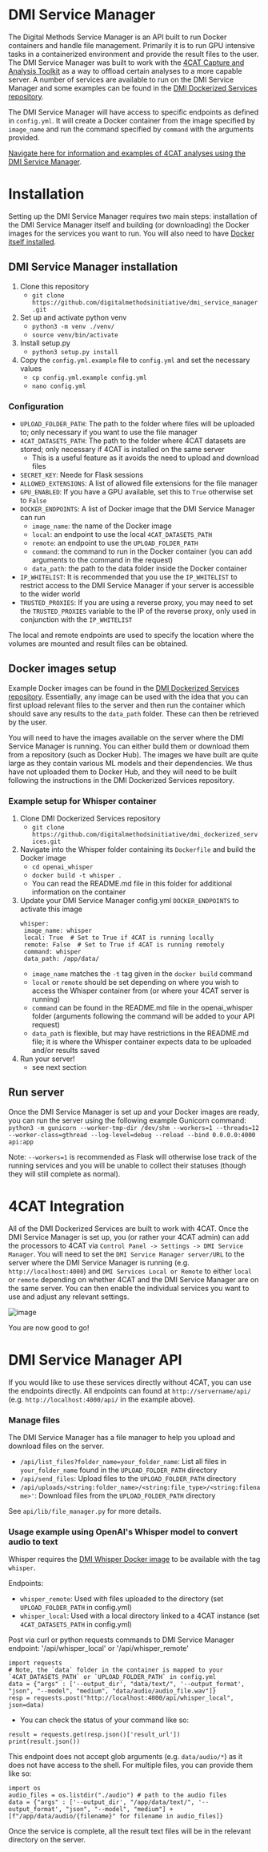 # DMI Service Manager
The Digital Methods Service Manager is an API built to run Docker containers and handle file management. Primarily
it is to run GPU intensive tasks in a containerized environment and provide the result files to the user. The DMI Service
Manager was built to work with the [4CAT Capture and Analysis Toolkit](https://github.com/digitalmethodsinitiative/4cat?tab=readme-ov-file#-4cat-capture-and-analysis-toolkit)
as a way to offload certain analyses to a more capable server. A number of services are available to run on the DMI 
Service Manager and some examples can be found in the [DMI Dockerized Services repository](https://github.com/digitalmethodsinitiative/dmi_dockerized_services/tree/main?tab=readme-ov-file#dmi-dockerized-services).

The DMI Service Manager will have access to specific endpoints as defined in `config.yml`. It will create a Docker 
container from the image specified by `image_name` and run the command specified by `command` with the arguments 
provided.

[Navigate here for information and examples of 4CAT analyses using the DMI Service Manager](https://docs.google.com/document/d/1hrzxsQVE0bDeVgKZFBJ3UIrkmAEcKdNTm2mT8fiwsuM/edit).

# Installation
Setting up the DMI Service Manager requires two main steps: installation of the DMI Service Manager itself and building
(or downloading) the Docker images for the services you want to run. You will also need to have [Docker itself installed](https://docs.docker.com/engine/install/).

## DMI Service Manager installation

1. Clone this repository
    - `git clone https://github.com/digitalmethodsinitiative/dmi_service_manager.git`
2. Set up and activate python venv
    - `python3 -m venv ./venv/`
    - `source venv/bin/activate`
3. Install setup.py
    - `python3 setup.py install`
4. Copy the `config.yml.example` file to `config.yml` and set the necessary values
    - `cp config.yml.example config.yml`
    - `nano config.yml`
### Configuration
- `UPLOAD_FOLDER_PATH`: The path to the folder where files will be uploaded to; only necessary if you want to use the file manager
- `4CAT_DATASETS_PATH`: The path to the folder where 4CAT datasets are stored; only necessary if 4CAT is installed on the same server
  - This is a useful feature as it avoids the need to upload and download files
- `SECRET_KEY`: Neede for Flask sessions
- `ALLOWED_EXTENSIONS`: A list of allowed file extensions for the file manager
- `GPU_ENABLED`: If you have a GPU available, set this to `True` otherwise set to `False`
- `DOCKER_ENDPOINTS`: A list of Docker image that the DMI Service Manager can run
  -  `image_name`: the name of the Docker image
  -  `local`: an endpoint to use the local `4CAT_DATASETS_PATH`
  -  `remote`: an endpoint to use the `UPLOAD_FOLDER_PATH`
  -  `command`: the command to run in the Docker container (you can add arguments to the command in the request)
  -  `data_path`: the path to the data folder inside the Docker container
- `IP_WHITELIST`: It is recommended that you use the `IP_WHITELIST` to restrict access to the DMI Service Manager if your server is accessible to the wider world
- `TRUSTED_PROXIES`: If you are using a reverse proxy, you may need to set the `TRUSTED_PROXIES` variable to the IP of the reverse proxy, only used in conjunction with the `IP_WHITELIST`

The local and remote endpoints are used to specify the location where the volumes are mounted and result files can be
obtained.

## Docker images setup
Example Docker images can be found in the [DMI Dockerized Services repository](https//github.com/digitalmethodsinitiative/dmi_dockerized_services/tree/main?tab=readme-ov-file#dmi-dockerized-services).
Essentially, any image can be used with the idea that you can first upload relevant files to the server and then run the
container which should save any results to the `data_path` folder. These can then be retrieved by the user.

You will need to have the images available on the server where the DMI Service Manager is running. You can either build 
them or download them from a repository (such as Docker Hub). The images we have built are quite large as they contain 
various ML models and their dependencies. We thus have not uploaded them to Docker Hub, and they will need to be built 
following the instructions in the DMI Dockerized Services repository.

### Example setup for Whisper container
1. Clone DMI Dockerized Services repository
   -  `git clone https://github.com/digitalmethodsinitiative/dmi_dockerized_services.git`
2. Navigate into the Whisper folder containing its `Dockerfile` and build the Docker image
   -  `cd openai_whisper`
   -  `docker build -t whisper .`
   -  You can read the README.md file in this folder for additional information on the container
3. Update your DMI Service Manager config.yml `DOCKER_ENDPOINTS` to activate this image
   ```
   whisper: 
    image_name: whisper
    local: True  # Set to True if 4CAT is running locally
    remote: False  # Set to True if 4CAT is running remotely
    command: whisper
    data_path: /app/data/
   ```
   - `image_name` matches the `-t` tag given in the `docker build` command
   - `local` or `remote` should be set depending on where you wish to access the Whisper container from (or where your 4CAT server is running)
   - `command` can be found in the README.md file in the openai_whisper folder (arguments following the command will be added to your API request)
   - `data_path` is flexible, but may have restrictions in the README.md file; it is where the Whisper container expects data to be uploaded and/or results saved
4. Run your server!
   - see next section

## Run server
Once the DMI Service Manager is set up and your Docker images are ready, you can run the server using the following 
example Gunicorn command:
`python3 -m gunicorn --worker-tmp-dir /dev/shm --workers=1 --threads=12 --worker-class=gthread --log-level=debug --reload --bind 0.0.0.0:4000 api:app`

Note: `--workers=1` is recommended as Flask will otherwise lose track of the running services and you will be unable 
to collect their statuses (though they will still complete as normal). 

# 4CAT Integration
All of the DMI Dockerized Services are built to work with 4CAT. Once the DMI Service Manager is set up, you (or rather
your 4CAT admin) can add the processors to 4CAT via `Control Panel -> Settings -> DMI Service Manager`. You will need to
set the `DMI Service Manager server/URL` to the server where the DMI Service Manager is running 
(e.g. `http://localhost:4000`) and `DMI Services Local or Remote` to either `local` or `remote` depending on whether 
4CAT and the DMI Service Manager are on the same server. You can then enable the individual services you want to use and
adjust any relevant settings.

![image](https://github.com/digitalmethodsinitiative/dmi_service_manager/assets/32108944/856e75c2-af59-4d39-b099-3b54bf2b4608)

You are now good to go!

# DMI Service Manager API
If you would like to use these services directly without 4CAT, you can use the endpoints directly. All endpoints can 
found at `http://servername/api/` (e.g. `http://localhost:4000/api/` in the example above).

### Manage files
The DMI Service Manager has a file manager to help you upload and download files on the server.
- `/api/list_files?folder_name=your_folder_name`: List all files in `your_folder_name` found in the `UPLOAD_FOLDER_PATH` directory
- `/api/send_files`: Upload files to the `UPLOAD_FOLDER_PATH` directory
- `/api/uploads/<string:folder_name>/<string:file_type>/<string:filename>'`: Download files from the `UPLOAD_FOLDER_PATH` directory

See `api/lib/file_manager.py` for more details.

### Usage example using OpenAI's Whisper model to convert audio to text
Whisper requires the [DMI Whisper Docker image](https://github.com/digitalmethodsinitiative/dmi_dockerized_services/tree/main/openai_whisper) to be available with the tag `whisper`.

Endpoints:
- `whisper_remote`: Used with files uploaded to the directory (set `UPLOAD_FOLDER_PATH` in config.yml)
- `whisper_local`: Used with a local directory linked to a 4CAT instance (set `4CAT_DATASETS_PATH` in config.yml)

Post via curl or python requests commands to DMI Service Manager endpoint: '/api/whisper_local' or '/api/whisper_remote'
```
import requests
# Note, the `data` folder in the container is mapped to your `4CAT_DATASETS_PATH` or `UPLOAD_FOLDER_PATH` in config.yml
data = {"args" : ['--output_dir', "data/text/", '--output_format', "json", "--model", "medium", "data/audio/audio_file.wav"]}
resp = requests.post("http://localhost:4000/api/whisper_local", json=data)
```
  - You can check the status of your command like so:
```
result = requests.get(resp.json()['result_url'])
print(result.json())
```

This endpoint does not accept glob arguments (e.g. `data/audio/*`) as it does not have access to the shell. For multiple
files, you can provide them like so:
```
import os
audio_files = os.listdir("./audio") # path to the audio files
data = {"args" : ['--output_dir', "/app/data/text/", '--output_format', "json", "--model", "medium"] +[f"/app/data/audio/{filename}" for filename in audio_files]}
```

Once the service is complete, all the result text files will be in the relevant directory on the server.
